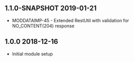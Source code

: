 ## 1.1.0-SNAPSHOT 2019-01-21
 * MODDATAIMP-45 - Extended RestUtil with validation for NO_CONTENT(204) response

## 1.0.0 2018-12-16
 * Initial module setup
